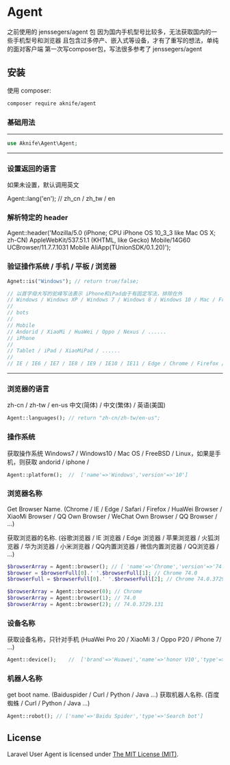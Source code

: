 Agent
=====
之前使用的 jenssegers/agent 包
因为国内手机型号比较多，无法获取国内的一些手机型号和浏览器
且包含过多停产、嵌入式等设备，才有了重写的想法，单纯的面对客户端
第一次写composer包，写法很多参考了 jenssegers/agent 

安装
------------

使用 composer:

```bash
composer require aknife/agent
```

### 基础用法
-----------

```php
use Aknife\Agent\Agent;
```
------------------------

### 设置返回的语言
如果未设置，默认调用英文

Agent::lang('en'); // zh_cn / zh_tw / en


### 解析特定的 header

Agent::header('Mozilla/5.0 (iPhone; CPU iPhone OS 10_3_3 like Mac OS X; zh-CN) AppleWebKit/537.51.1 (KHTML, like Gecko) Mobile/14G60 UCBrowser/11.7.7.1031 Mobile  AliApp(TUnionSDK/0.1.20)');


### 验证操作系统 / 手机 / 平板 / 浏览器

```php
Agnet::is("Windows"); // return true/false;

// 以首字母大写的驼峰写法表示 iPhone和iPad由于有固定写法，排除在外
// Windows / Windows XP / Windows 7 / Windows 8 / Windows 10 / Mac / FreeBSD / Linux
// 
// bots 
//
// Mobile
// Andorid / XiaoMi / HuaWei / Oppo / Nexus / ......
// iPhone 
// 
// Tablet / iPad / XiaoMiPad / ......
// 
// IE / IE6 / IE7 / IE8 / IE9 / IE10 / IE11 / Edge / Chrome / Firefox / Safari
```

------------------------

### 浏览器的语言
zh-cn / zh-tw / en-us
中文(简体) / 中文(繁体) / 英语(美国)

```php
Agent::languages(); // return "zh-cn/zh-tw/en-us";
```

### 操作系统

获取操作系统 Windows7 / Windows10 / Mac OS / FreeBSD / Linux，如果是手机，则获取 andorid / iphone /

```php
Agent::platform();  //  ['name'=>'Windows','version'=>'10']
```

### 浏览器名称

Get Browser Name. (Chrome / IE / Edge / Safari / Firefox / HuaWei Browser / XiaoMi Browser / QQ Own Browser / WeChat Own Browser / QQ Browser / ...)

获取浏览器的名称. (谷歌浏览器 / IE 浏览器 / Edge 浏览器 / 苹果浏览器 / 火狐浏览器 / 华为浏览器 / 小米浏览器 / QQ内置浏览器 / 微信内置浏览器 / QQ浏览器 / ...)

```php
$browserArray = Agent::browser(); // [ 'name'=>'Chrome','version'=>'74.0','full'=>'74.0.3729.131' ]
$browser = $browserFull[0].' '.$browserFull[1]; // Chrome 74.0
$browserFull = $browserFull[0].' '.$browserFull[2]; // Chrome 74.0.3729.131

$browserArray = Agent::browser(0); // Chrome
$browserArray = Agent::browser(1); // 74.0
$browserArray = Agent::browser(2); // 74.0.3729.131

```

### 设备名称

获取设备名称，只针对手机 (HuaWei Pro 20 / XiaoMi 3 / Oppo P20 / iPhone 7/ ...)

```php
Agent::device();    //  ['brand'=>'Huawei','name'=>'honor V10','type'=>'smartphone']
```

### 机器人名称

get boot name. (Baiduspider / Curl / Python / Java ...)
获取机器人名称. (百度蜘蛛 / Curl / Python / Java ...)

```php
Agent::robot(); // ['name'=>'Baidu Spider','type'=>'Search bot']
```


## License

Laravel User Agent is licensed under [The MIT License (MIT)](LICENSE).
